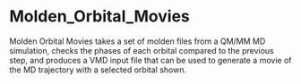 # Molden_Orbital_Movies
Molden Orbital Movies takes a set of molden files from a QM/MM MD simulation, checks the phases of each orbital compared to the previous step, and produces a VMD input file that can be used to generate a movie of the MD trajectory with a selected orbital shown.
